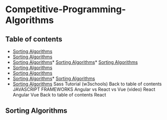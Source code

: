 # Competitive-Programming-Algorithms

## Table of contents
* [Sorting Algorithms](#sorting#algorithms)
* [Sorting Algorithms](#sorting#algorithms)
* [Sorting Algorithms](#sorting#algorithms)* [Sorting Algorithms](#sorting#algorithms)* [Sorting Algorithms](#sorting#algorithms)
* [Sorting Algorithms](#sorting#algorithms)
* [Sorting Algorithms](#sorting#algorithms)
* [Sorting Algorithms](#sorting#algorithms)* [Sorting Algorithms](#sorting#algorithms)
* [Sorting Algorithms](#sorting#algorithms)
Sass Tutorial (w3schools)
Back to table of contents
JAVASCRIPT FRAMEWORKS
Angular vs React vs Vue (video)
React
Angular
Vue
Back to table of contents
React

## Sorting Algorithms
